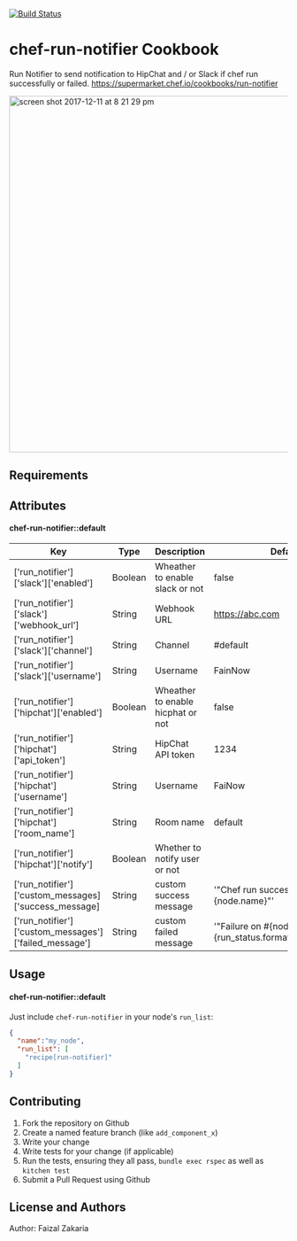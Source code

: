 [![Build Status](https://travis-ci.org/faizalzakaria/chef-run-notifier.svg?branch=master)](https://travis-ci.org/faizalzakaria/chef-run-notifier)

chef-run-notifier Cookbook
==========================

Run Notifier to send notification to HipChat and / or Slack if chef run successfully or failed.
https://supermarket.chef.io/cookbooks/run-notifier

<img width="644" alt="screen shot 2017-12-11 at 8 21 29 pm" src="https://user-images.githubusercontent.com/3461316/33849588-59abc1c4-deb1-11e7-9726-121f13cce42a.png">


Requirements
------------

Attributes
----------

#### chef-run-notifier::default
|Key|Type|Description|Default|
|---|----|-----------|-------|
|['run_notifier']['slack']['enabled']|Boolean|Wheather to enable slack or not|false|
|['run_notifier']['slack']['webhook_url']|String|Webhook URL|https://abc.com|
|['run_notifier']['slack']['channel']|String|Channel|#default|
|['run_notifier']['slack']['username']|String|Username|FainNow|
|['run_notifier']['hipchat']['enabled']|Boolean|Wheather to enable hicphat or not|false|
|['run_notifier']['hipchat']['api_token']|String|HipChat API token|1234|
|['run_notifier']['hipchat']['username']|String|Username|FaiNow|
|['run_notifier']['hipchat']['room_name']|String|Room name|default|
|['run_notifier']['hipchat']['notify']|Boolean|Whether to notify user or not|
|['run_notifier']['custom_messages]['success_message]|String|custom success message|'"Chef run succesfully on #{node.name}"'|
|['run_notifier']['custom_messages']['failed_message']|String|custom failed message|'"Failure on #{node.name}: #{run_status.formatted_exception}"'|

Usage
-----
#### chef-run-notifier::default

Just include `chef-run-notifier` in your node's `run_list`:

```json
{
  "name":"my_node",
  "run_list": [
    "recipe[run-notifier]"
  ]
}
```

Contributing
------------

1. Fork the repository on Github
2. Create a named feature branch (like `add_component_x`)
3. Write your change
4. Write tests for your change (if applicable)
5. Run the tests, ensuring they all pass, `bundle exec rspec` as well as `kitchen test`
6. Submit a Pull Request using Github

License and Authors
-------------------
Author: Faizal Zakaria

